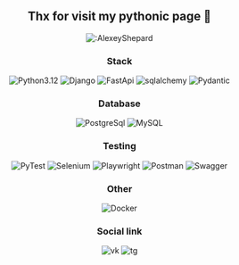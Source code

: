 <div align="center">

## Thx for visit my pythonic page 🐸

![:AlexeyShepard](https://count.getloli.com/get/@:AlexeyShepard)

### Stack

![Python3.12](https://img.shields.io/badge/Python-3.12-purple?style=for-the-badge)
![Django](https://img.shields.io/badge/Django-cyan?style=for-the-badge)
![FastApi](https://img.shields.io/badge/FastApi-green?style=for-the-badge)
![sqlalchemy](https://img.shields.io/badge/sqlalchemy-yellow?style=for-the-badge)
![Pydantic](https://img.shields.io/badge/pydantic-darkcyan?style=for-the-badge)



### Database

![PostgreSql](https://img.shields.io/badge/postgresql-darkblue?style=for-the-badge)
![MySQL](https://img.shields.io/badge/mysql-darkcyan?style=for-the-badge)

### Testing

![PyTest](https://img.shields.io/badge/pytest-red?style=for-the-badge)
![Selenium](https://img.shields.io/badge/selenium-gray?style=for-the-badge)
![Playwright](https://img.shields.io/badge/playwright-purple?style=for-the-badge)
![Postman](https://img.shields.io/badge/postman-orange?style=for-the-badge)
![Swagger](https://img.shields.io/badge/Swagger-darkgreen?style=for-the-badge)

### Other

![Docker](https://img.shields.io/badge/docker-blue?style=for-the-badge)

### Social link

![vk](https://img.shields.io/badge/gtfo__gtfo__gtfo-darkcyan?style=social&logo=vk&link=https%3A%2F%2Fvk.com%2Fgtfo_gtfo_gtfo)
![tg](https://img.shields.io/badge/gtfo__gtfo__gtfo-darkcyan?style=social&logo=telegram&link=https%3A%2F%2Ft.me%2Fgtfo_gtfo_gtfo)














</div>

<!--
**AlexeyShepard/AlexeyShepard** is a ✨ _special_ ✨ repository because its `README.md` (this file) appears on your GitHub profile.

Here are some ideas to get you started:

- 🔭 I’m currently working on ...
- 🌱 I’m currently learning ...
- 👯 I’m looking to collaborate on ...
- 🤔 I’m looking for help with ...
- 💬 Ask me about ...
- 📫 How to reach me: ...
- 😄 Pronouns: ...
- ⚡ Fun fact: ...
-->
